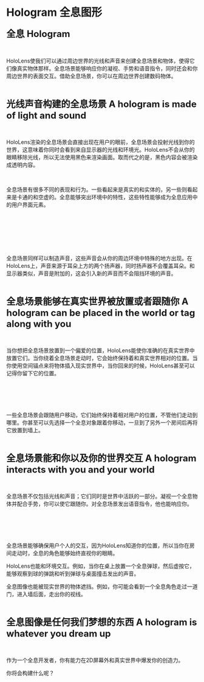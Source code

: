 # Hologram 全息图形
<p><span style="font-size: 18pt;"><strong>全息 Hologram</strong></span></p>
<p>&nbsp;</p>
<p>HoloLens使我们可以通过周边世界的光线和声音来创建全息场景和物体，使得它们像真实物体那样。全息场景能够响应你的凝视、手势和语音指令，同时还会和你周边世界的表面交互。借助全息场景，你可以在周边世界创建数码物体。</p>
<p>&nbsp;</p>

<p><strong><span style="font-size: 18pt;">光线声音构建的全息场景&nbsp;<span id="A_hologram_is_made_of_light_and_sound" class="doc-headline">A hologram is made of light and sound</span></span></strong></p>
<p>&nbsp;</p>
<p><span class="doc-headline">HoloLens渲染的全息场景会直接出现在用户的眼前，全息场景会投射光线到你的世界，这意味着你同时会看到来自显示器的光线和环境光。HoloLens不会从你的眼睛移除光线，所以无法使用黑色来渲染画面。取而代之的是，黑色内容会被渲染成透明内容。</span></p>
<p>&nbsp;</p>
<p><span class="doc-headline">全息场景有很多不同的表现和行为。一些看起来是真实的和实体的，另一些则看起来是卡通的和空虚的。全息能够突出环境中的特性，这些特性能够成为全息应用中的用户界面元素。</span></p>
<p>&nbsp;</p>
<p><span class="doc-headline"><img style="display: block; margin-left: auto; margin-right: auto;" src="https://az835927.vo.msecnd.net/sites/holographic/resources/images/fang3.JPG" alt=""></span></p>
<p>&nbsp;</p>
<p>&nbsp;</p>
<p>全息场景同样可以制造声音，这些声音会从你的周边环境中特殊的地方出现。在HoloLens上，声音来源于耳朵上方的两个扬声器，同时扬声器不会覆盖耳朵。和显示器类似，声音是附加的，这会引入新的声音而不会阻挡环境的声音。</p>
<p>&nbsp;</p>
<p><strong><span style="font-size: 18pt;">全息场景能够在真实世界被放置或者跟随你&nbsp;<span id="A_hologram_can_be_placed_in_the_world_or_tag_along_with_you" class="doc-headline">A hologram can be placed in the world or tag along with you</span></span></strong></p>
<p>&nbsp;</p>
<p><span class="doc-headline">当你想把全息场景放置到一个偏爱的位置，HoloLens能使你准确的在真实世界中放置它们。当你绕着全息场景走动时，它会始终保持着和真实世界相对的位置。当你使用空间锚点来将物体插入现实世界中，</span><span class="doc-headline">当你回来的时候，</span><span class="doc-headline">HoloLens甚至可以记得你留下它的位置。</span></p>
<p>&nbsp;</p>
<p><span class="doc-headline"><img style="display: block; margin-left: auto; margin-right: auto;" src="https://az835927.vo.msecnd.net/sites/holographic/resources/images/Image5.png" alt=""></span></p>
<p>&nbsp;</p>
<p><span class="doc-headline">一些全息场景会跟随用户移动，它们始终保持着相对用户的位置，不管他们走动到哪里。你甚至可以先选择一个全息对象跟着你移动，一旦到了另外一个房间后再将它放置到墙上。<br></span></p>
<p>&nbsp;</p>
<p><strong><span style="font-size: 18pt;"><span class="doc-headline">全息场景能和你以及你的世界交互&nbsp;</span><span id="A_hologram_interacts_with_you_and_your_world" class="doc-headline">A hologram interacts with you and your world</span></span></strong></p>
<p>&nbsp;</p>
<p><span class="doc-headline">全息场景不仅包括光线和声音；它们同时是世界中活跃的一部分。凝视一个全息物体并配合手势，你可以使它跟随你。对全息场景发出语音指令，他也能响应你。</span></p>
<p>&nbsp;</p>
<p><span class="doc-headline"><img src="https://az835927.vo.msecnd.net/sites/holographic/resources/images/Image8.png" alt=""></span></p>
<p>&nbsp;</p>
<p><span class="doc-headline">全息场景能够确保用户个人的交互，因为HoloLens知道你的位置，所以当你在房间走动时，全息的角色能够始终直视你的眼睛。</span></p>
<p><span class="doc-headline">HoloLens也能和环境交互。例如，当你在桌上放置一个全息弹球，然后虚按它，能够观察到球的弹跳和听到弹球与桌面撞击发出的声音。</span></p>
<p><span class="doc-headline">全息图像也能被现实世界的物体遮挡。例如，你可能会看到一个全息角色走过一道门，进入墙后面，走出你的视线。</span></p>
<p>&nbsp;</p>
<p><strong><span style="font-size: 18pt;"><span class="doc-headline">全息图像是任何我们梦想的东西&nbsp;</span><span id="A_hologram_is_whatever_you_dream_up" class="doc-headline">A hologram is whatever you dream up</span></span></strong></p>
<p>&nbsp;</p>
<p><span class="doc-headline">作为一个全息开发者，你有能力在2D屏幕外和真实世界中爆发你的创造力。</span></p>
<p><span class="doc-headline">你将会构建什么呢？<br><br></span></p>
<p><span class="doc-headline"><img style="display: block; margin-left: auto; margin-right: auto;" src="https://az835927.vo.msecnd.net/sites/holographic/resources/images/DesignOverview.jpg" alt=""></span></p>
<p>&nbsp;</p>
<p>&nbsp;</p>